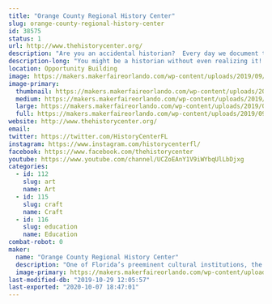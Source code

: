 ```yaml
---
title: "Orange County Regional History Center"
slug: orange-county-regional-history-center
id: 38575
status: 1
url: http://www.thehistorycenter.org/
description: "Are you an accidental historian?  Every day we document the world around us in so many ways, preserving intimate depictions of our lives that future historians may use to understand our world. Learn about how we all preserve history without even realizing it and complete a fun make and take project inspired by our newest exhibit, The Accidental Historian!"
description-long: "You might be a historian without even realizing it! That’s certainly true of many bloggers, urban sketchers, photographers, and more. Learn about the History Center's newest limited run exhibit, The Accidental Historian, which explores how individuals who are absorbed in documenting the world of today accidentally become some of Central Florida’s finest historians for the future. Our booth will also feature a fun make and take activity inspired by our Accidental Historian exhibit!"
location: Opportunity Building
image: https://makers.makerfaireorlando.com/wp-content/uploads/2019/09/AccidentalHistorianwtitle-1024x991.jpg
image-primary:
  thumbnail: https://makers.makerfaireorlando.com/wp-content/uploads/2019/09/AccidentalHistorianwtitle-150x150.jpg
  medium: https://makers.makerfaireorlando.com/wp-content/uploads/2019/09/AccidentalHistorianwtitle-300x290.jpg
  large: https://makers.makerfaireorlando.com/wp-content/uploads/2019/09/AccidentalHistorianwtitle-1024x991.jpg
  full: https://makers.makerfaireorlando.com/wp-content/uploads/2019/09/AccidentalHistorianwtitle.jpg
website: http://www.thehistorycenter.org/
email: 
twitter: https://twitter.com/HistoryCenterFL
instagram: https://www.instagram.com/historycenterfl/
facebook: https://www.facebook.com/thehistorycenter
youtube: https://www.youtube.com/channel/UCZoEAnY1V9iWYbqUlLbDjxg
categories:
  - id: 112
    slug: art
    name: Art
  - id: 115
    slug: craft
    name: Craft
  - id: 116
    slug: education
    name: Education
combat-robot: 0
maker:
  name: "Orange County Regional History Center"
  description: "One of Florida’s preeminent cultural institutions, the Orange County Regional History Center advances its mission to honor the past, explore the present, and shape the future through permanent and traveling exhibits, wide-ranging programs, and limited-run exhibitions from other prestigious institutions. With deep roots in Orange County, the History Center opened in 2000 and is operated by Orange County and the nonprofit Historical Society of Central Florida, Inc."
  image-primary: https://makers.makerfaireorlando.com/wp-content/uploads/2019/09/OCRHC-Stacked-LogoDowntown-Orlando_CMYK.png
last-modified-db: "2019-10-29 12:05:57"
last-exported: "2020-10-07 18:47:01"
---
```

